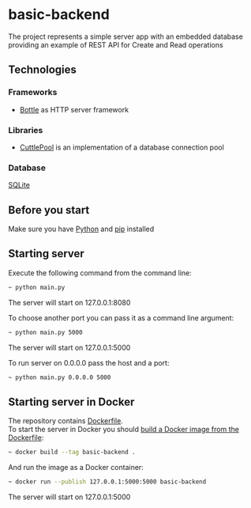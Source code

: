 # basic-backend
The project represents a simple server app with an embedded database providing an example of REST API for Create and Read operations

## Technologies
### Frameworks  
- [Bottle](https://bottlepy.org/docs/dev/) as HTTP server framework
### Libraries
- [CuttlePool](https://pypi.org/project/cuttlepool/) is an implementation of a database connection pool
### Database 
[SQLite](https://www.sqlite.org/index.html)

## Before you start
Make sure you have [Python](https://www.python.org/) and [pip](https://pip.pypa.io/en/stable/quickstart/) installed  

## Starting server
Execute the following command from the command line:  
```sh
~ python main.py
```  
The server will start on 127.0.0.1:8080  
  
To choose another port you can pass it as a command line argument:  
```sh
~ python main.py 5000
```  
The server will start on 127.0.0.1:5000  
  
To run server on 0.0.0.0 pass the host and a port:  
```sh
~ python main.py 0.0.0.0 5000
```  

## Starting server in Docker
The repository contains [Dockerfile](https://github.com/kisliakovsky/basic-backend/blob/main/Dockerfile).  
To start the server in Docker you should [build a Docker image from the Dockerfile](https://docs.docker.com/language/python/build-images/#build-an-image):  
```sh
~ docker build --tag basic-backend .
```
And run the image as a Docker container:  
```sh
~ docker run --publish 127.0.0.1:5000:5000 basic-backend
```
The server will start on 127.0.0.1:5000
